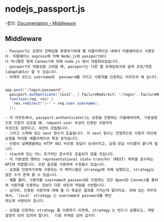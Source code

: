 # nodejs_passport.js

-참조:  [Documentation - Middleware](http://www.passportjs.org/concepts/authentication/middleware/)

## Middleware
    - Passport는 요청이 진짜임을 증명하기위해 웹 어플리케이션 내에서 미들웨어로서 사용된다. 미들웨어는 express에 의해 Node.js와 passport보다 
    더 미니멀한 형제 Connect에 의해 node.js 에서 대중화되었습니다. 
    - passport의 대중성을 고려할 때, passport는 다른 웹 프레임워크에 쉽게 조정/적응(adaptable) 할 수 있습니다.
    - 아래의 코드는 username와  password를 가지고 사용자를 인증하는 라우트의 예 입니다.
    
~~~Java Script

app.post('/login/password',
  passport.authenticate('local', { failureRedirect: '/login', failureMessage: true }),
  function(req, res) {
    res.redirect('/~' + req.user.username);
  });
~~~
    - 이 라우트에서, passport.authenticate()는 요청을 인증하는 미들웨어이며, 기본설정으로 인증이 성공할 떄, request.user 속성이 인증된 사용자의
    속성으로 설정되고, 세션이 성립됩니다.
    - 그리고 스택에 있는 next 함수가 호출됩니다. 이 next 함수는 전형적으로 사용자 대신에 요청을 처리할 애플리케이션 특정 로직입니다.
    - 인증이 실패했을때는 HTTP 401 비인증 응답이 보내어지고, 요청-응답 사이클이 끝나게 됩니다. 
    - stack에 있는 어느 추가적인 함수라도 호출되지 않을 것입니다.
    - 이 기본설정 행위는 representational state transfer (REST) 제약을 준수하는 API에 적합합니다. 또한 옵션을 사용하여 수정될수 있습니다.
    - 요청을 인증하기위해 사용되는 이 메커니즘은 strategy에 의해 실행되고, strategy는 많은 수가 존재 할 수 있습니다.
    - 예를 들어, 사용자를 username과 password로 인증하는 것은 OpenID Connect를 통하여 사용자를 인증하는 것보다 다른 세트의 작업을 수반합니다.
    - 심지어, 인증된 사용자에 대해 둘 다 똑같은 결과를 가지는데 말이지요. 위에 있는 라우트에서, 'local' strategy 는 username과 password를 확인
    하는데 사용되어 집니다.
    
    - 요청을 인증하는 strategy 를 이용하기 이전에, strategy 는 반드시 실행되고, 개발 설정이 되어 있어야 합니다.  다음 주제로 넘어 갑시다. 
    
    
